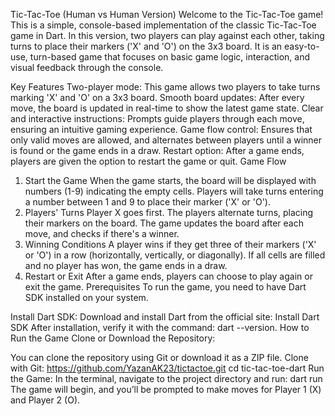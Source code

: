Tic-Tac-Toe (Human vs Human Version)
Welcome to the Tic-Tac-Toe game! This is a simple, console-based implementation of the classic Tic-Tac-Toe game in Dart. In this version, two players can play against each other, taking turns to place their markers ('X' and 'O') on the 3x3 board. It is an easy-to-use, turn-based game that focuses on basic game logic, interaction, and visual feedback through the console.

Key Features
Two-player mode: This game allows two players to take turns marking 'X' and 'O' on a 3x3 board.
Smooth board updates: After every move, the board is updated in real-time to show the latest game state.
Clear and interactive instructions: Prompts guide players through each move, ensuring an intuitive gaming experience.
Game flow control: Ensures that only valid moves are allowed, and alternates between players until a winner is found or the game ends in a draw.
Restart option: After a game ends, players are given the option to restart the game or quit.
Game Flow
1. Start the Game
When the game starts, the board will be displayed with numbers (1-9) indicating the empty cells.
Players will take turns entering a number between 1 and 9 to place their marker ('X' or 'O').
2. Players' Turns
Player X goes first.
The players alternate turns, placing their markers on the board.
The game updates the board after each move, and checks if there's a winner.
3. Winning Conditions
A player wins if they get three of their markers ('X' or 'O') in a row (horizontally, vertically, or diagonally).
If all cells are filled and no player has won, the game ends in a draw.
4. Restart or Exit
After a game ends, players can choose to play again or exit the game.
Prerequisites
To run the game, you need to have Dart SDK installed on your system.

Install Dart SDK:
Download and install Dart from the official site: Install Dart SDK
After installation, verify it with the command: dart --version.
How to Run the Game
Clone or Download the Repository:

You can clone the repository using Git or download it as a ZIP file.
Clone with Git:
https://github.com/YazanAK23/tictactoe.git
cd tic-tac-toe-dart
Run the Game: In the terminal, navigate to the project directory and run:
dart run
The game will begin, and you’ll be prompted to make moves for Player 1 (X) and Player 2 (O).




